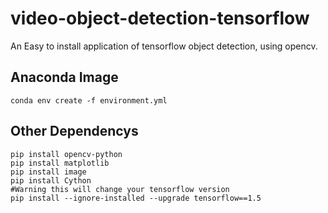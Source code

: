 # video-object-detection-tensorflow
An Easy to install application of tensorflow object detection, using opencv. 

## Anaconda Image
```
conda env create -f environment.yml
```
## Other Dependencys
```
pip install opencv-python
pip install matplotlib
pip install image
pip install Cython
#Warning this will change your tensorflow version
pip install --ignore-installed --upgrade tensorflow==1.5

```
